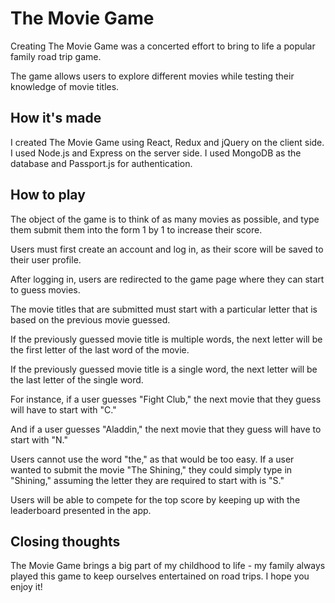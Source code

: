 # The Movie Game

Creating The Movie Game was a concerted effort to bring to life a popular family road trip game.

The game allows users to explore different movies while testing their knowledge of movie titles.

## How it's made

I created The Movie Game using React, Redux and jQuery on the client side. I used Node.js and Express on the server side. I used MongoDB as the database and Passport.js for authentication. 

## How to play

The object of the game is to think of as many movies as possible, and type them submit them into the form 1 by 1 to increase their score.

Users must first create an account and log in, as their score will be saved to their user profile.

After logging in, users are redirected to the game page where they can start to guess movies.

The movie titles that are submitted must start with a particular letter that is based on the previous movie guessed.

If the previously guessed movie title is multiple words, the next letter will be the first letter of the last word of the movie.

If the previously guessed movie title is a single word, the next letter will be the last letter of the single word.

For instance, if a user guesses "Fight Club," the next movie that they guess will have to start with "C."

And if a user guesses "Aladdin," the next movie that they guess will have to start with "N."

Users cannot use the word "the," as that would be too easy. If a user wanted to submit the movie "The Shining," they could simply type in "Shining," assuming the letter they are required to start with is "S."

Users will be able to compete for the top score by keeping up with the leaderboard presented in the app.

## Closing thoughts

The Movie Game brings a big part of my childhood to life - my family always played this game to keep ourselves entertained on road trips. I hope you enjoy it!
